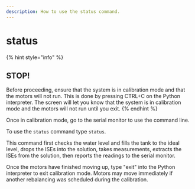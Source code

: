 ```yaml
---
description: How to use the status command.
---
```


# status

{% hint style="info" %}
## STOP!

Before proceeding, ensure that the system is in calibration mode and that the motors will not run. This is done by pressing CTRL+C on the Python interpreter. The screen will let you know that the system is in calibration mode and the motors will not run until you exit.
{% endhint %}

Once in calibration mode, go to the serial monitor to use the command line.

To use the `status` command type `status`.

This command first checks the water level and fills the tank to the ideal level, drops the ISEs into the solution, takes measurements, extracts the ISEs from the solution, then reports the readings to the serial monitor.



Once the motors have finished moving up, type "exit" into the Python interpreter to exit calibration mode. Motors may move immediately if another rebalancing was scheduled during the calibration.
